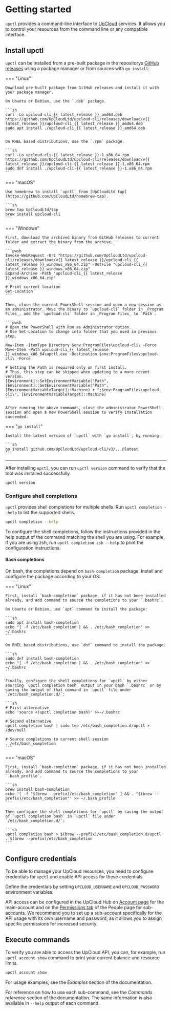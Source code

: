 # Getting started

`upctl` provides a command-line interface to [UpCloud](https://upcloud.com/) services. It allows you
to control your resources from the command line or any compatible interface.

## Install upctl

`upctl` can be installed from a pre-built package in the repositorys [GitHub releases](https://github.com/UpCloudLtd/upcloud-cli/releases) using a package manager or from sources with `go install`:

=== "Linux"

    Download pre-built package from GitHub releases and install it with your package manager.

    On Ubuntu or Debian, use the `.deb` package.

    ```sh
    curl -Lo upcloud-cli_{{ latest_release }}_amd64.deb https://github.com/UpCloudLtd/upcloud-cli/releases/download/v{{ latest_release }}/upcloud-cli_{{ latest_release }}_amd64.deb
    sudo apt install ./upcloud-cli_{{ latest_release }}_amd64.deb
    ```

    On RHEL based distributions, use the `.rpm` package.

    ```sh
    curl -Lo upcloud-cli-{{ latest_release }}-1.x86_64.rpm https://github.com/UpCloudLtd/upcloud-cli/releases/download/v{{ latest_release }}/upcloud-cli-{{ latest_release }}-1.x86_64.rpm
    sudo dnf install ./upcloud-cli-{{ latest_release }}-1.x86_64.rpm
    ```

=== "macOS"

    Use homebrew to install `upctl` from [UpCloudLtd tap](https://github.com/UpCloudLtd/homebrew-tap).

    ```sh
    brew tap UpCloudLtd/tap
    brew install upcloud-cli
    ```

=== "Windows"

    First, download the archived binary from GitHub releases to current folder and extract the binary from the archive.

    ```pwsh
    Invoke-WebRequest -Uri "https://github.com/UpCloudLtd/upcloud-cli/releases/download/v{{ latest_release }}/upcloud-cli_{{ latest_release }}_windows_x86_64.zip" -OutFile "upcloud-cli_{{ latest_release }}_windows_x86_64.zip"
    Expand-Archive -Path "upcloud-cli_{{ latest_release }}_windows_x86_64.zip"

    # Print current location
    Get-Location
    ```

    Then, close the current PowerShell session and open a new session as an administrator. Move the binary to `upcloud-cli` folder in _Program Files_, add the `upcloud-cli` folder in _Program Files_ to `Path`.

    ```pwsh
    # Open the PowerShell with Run as Administrator option.
    # Use Set-Location to change into folder that you used in previous step.

    New-Item -ItemType Directory $env:ProgramFiles\upcloud-cli\ -Force
    Move-Item -Path upcloud-cli_{{ latest_release }}_windows_x86_64\upctl.exe -Destination $env:ProgramFiles\upcloud-cli\ -Force

    # Setting the Path is required only on first install.
    # Thus, this step can be skipped when updating to a more recent version.
    [Environment]::SetEnvironmentVariable("Path", [Environment]::GetEnvironmentVariable("Path", [EnvironmentVariableTarget]::Machine) + ";$env:ProgramFiles\upcloud-cli\", [EnvironmentVariableTarget]::Machine)
    ```

    After running the above commands, close the administrator PowerShell session and open a new PowerShell session to verify installation succeeded.

=== "`go install`"

    Install the latest version of `upctl` with `go install`, by running:

    ```sh
    go install github.com/UpCloudLtd/upcloud-cli/v3/...@latest
    ```

---

After installing `upctl`, you can run `upctl version` command to verify that the tool was installed successfully.

```sh
upctl version
```

### Configure shell completions

`upctl` provides shell completions for multiple shells. Run `upctl completion --help` to list the supported shells.

```sh
upctl completion --help
```

To configure the shell completions, follow the instructions provided in the help output of the command matching the shell you are using. For example, if you are using zsh, run `upctl completion zsh --help` to print the configuration instructions.

#### Bash completions

On bash, the completions depend on `bash-completion` package. Install and configure the package according to your OS:

=== "Linux"

    First, install `bash-completion` package, if it has not been installed already, and add command to source the completions to your `.bashrc`.

    On Ubuntu or Debian, use `apt` command to install the package:

    ```sh
    sudo apt install bash-completion
    echo "[ -f /etc/bash_completion ] && . /etc/bash_completion" >> ~/.bashrc
    ```

    On RHEL based distributions, use `dnf` command to install the package.

    ```sh
    sudo dnf install bash-completion
    echo "[ -f /etc/bash_completion ] && . /etc/bash_completion" >> ~/.bashrc
    ```

    Finally, configure the shell completions for `upctl` by either sourcing `upctl completion bash` output in your bash `.bashrc` or by saving the output of that command in `upctl` file under `/etc/bash_completion.d/`:

    ```sh
    # First alternative
    echo 'source <(upctl completion bash)' >>~/.bashrc

    # Second alternative
    upctl completion bash | sudo tee /etc/bash_completion.d/upctl > /dev/null

    # Source completions to current shell session
    . /etc/bash_completion
    ```

=== "macOS"

    First, install `bash-completion` package, if it has not been installed already, and add command to source the completions to your `.bash_profile`.

    ```sh
    brew install bash-completion
    echo '[ -f "$(brew --prefix)/etc/bash_completion" ] && . "$(brew --prefix)/etc/bash_completion"' >> ~/.bash_profile
    ```

    Then configure the shell completions for `upctl` by saving the output of `upctl completion bash` in `upctl` file under `/etc/bash_completion.d/`:

    ```sh
    upctl completion bash > $(brew --prefix)/etc/bash_completion.d/upctl
    . $(brew --prefix)/etc/bash_completion
    ```

## Configure credentials

To be able to manage your UpCloud resources, you need to configure credentials for `upctl` and enable API access for these credentials.

Define the credentials by setting `UPCLOUD_USERNAME` and `UPCLOUD_PASSWORD` environment variables.

API access can be configured in the UpCloud Hub on [Account page](https://hub.upcloud.com/account/overview) for the main-account and on the [Permissions tab](https://hub.upcloud.com/people/permissions) of the People page for sub-accounts. We recommend you to set up a sub-account specifically for the API usage with its own username and password, as it allows you to assign specific permissions for increased security.

## Execute commands

To verify you are able to access the UpCloud API, you can, for example, run `upctl account show` command to print your current balance and resource limits.

```sh
upctl account show
```

For usage examples, see the _Examples_ section of the documentation.

For reference on how to use each sub-command, see the _Commands reference_ section of the documentation. The same information is also available in `--help` output of each command.
